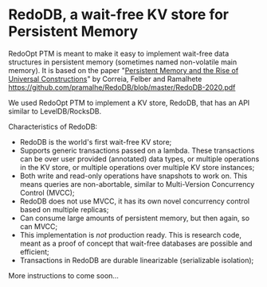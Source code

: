 
# RedoDB, a wait-free KV store for Persistent Memory

RedoOpt PTM is meant to make it easy to implement wait-free data structures in persistent memory (sometimes named non-volatile main memory).
It is based on the paper "[Persistent Memory and the Rise of Universal Constructions](https://github.com/pramalhe/RedoDB/blob/master/RedoDB-2020.pdf)" by Correia, Felber and Ramalhete
https://github.com/pramalhe/RedoDB/blob/master/RedoDB-2020.pdf

We used RedoOpt PTM to implement a KV store, RedoDB, that has an API similar to LevelDB/RocksDB.

Characteristics of RedoDB:

  * RedoDB is the world's first wait-free KV store;
  * Supports generic transactions passed on a lambda. These transactions can be over user provided (annotated) data types, or multiple operations in the KV store, or multiple operations over multiple KV store instances;
  * Both write and read-only operations have snapshots to work on. This means queries are non-abortable, similar to Multi-Version Concurrency Control (MVCC);
  * RedoDB does not use MVCC, it has its own novel concurrency control based on multiple replicas;
  * Can consume large amounts of persistent memory, but then again, so can MVCC;
  * This implementation is *not* production ready. This is research code, meant as a proof of concept that wait-free databases are possible and efficient;
  * Transactions in RedoDB are durable linearizable (serializable isolation);


More instructions to come soon...
